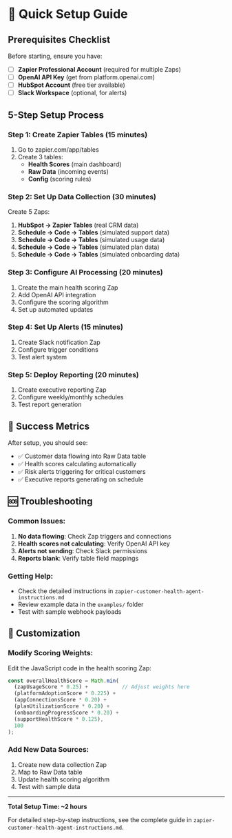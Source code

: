 # 🚀 Quick Setup Guide

## Prerequisites Checklist

Before starting, ensure you have:

- [ ] **Zapier Professional Account** (required for multiple Zaps)
- [ ] **OpenAI API Key** (get from platform.openai.com)
- [ ] **HubSpot Account** (free tier available)
- [ ] **Slack Workspace** (optional, for alerts)

## 5-Step Setup Process

### Step 1: Create Zapier Tables (15 minutes)
1. Go to zapier.com/app/tables
2. Create 3 tables:
   - **Health Scores** (main dashboard)
   - **Raw Data** (incoming events)
   - **Config** (scoring rules)

### Step 2: Set Up Data Collection (30 minutes)
Create 5 Zaps:
1. **HubSpot → Zapier Tables** (real CRM data)
2. **Schedule → Code → Tables** (simulated support data)
3. **Schedule → Code → Tables** (simulated usage data)
4. **Schedule → Code → Tables** (simulated plan data)
5. **Schedule → Code → Tables** (simulated onboarding data)

### Step 3: Configure AI Processing (20 minutes)
1. Create the main health scoring Zap
2. Add OpenAI API integration
3. Configure the scoring algorithm
4. Set up automated updates

### Step 4: Set Up Alerts (15 minutes)
1. Create Slack notification Zap
2. Configure trigger conditions
3. Test alert system

### Step 5: Deploy Reporting (20 minutes)
1. Create executive reporting Zap
2. Configure weekly/monthly schedules
3. Test report generation

## 🎯 Success Metrics

After setup, you should see:
- ✅ Customer data flowing into Raw Data table
- ✅ Health scores calculating automatically
- ✅ Risk alerts triggering for critical customers
- ✅ Executive reports generating on schedule

## 🆘 Troubleshooting

### Common Issues:
1. **No data flowing**: Check Zap triggers and connections
2. **Health scores not calculating**: Verify OpenAI API key
3. **Alerts not sending**: Check Slack permissions
4. **Reports blank**: Verify table field mappings

### Getting Help:
- Check the detailed instructions in `zapier-customer-health-agent-instructions.md`
- Review example data in the `examples/` folder
- Test with sample webhook payloads

## 🔧 Customization

### Modify Scoring Weights:
Edit the JavaScript code in the health scoring Zap:
```javascript
const overallHealthScore = Math.min(
  (zapUsageScore * 0.25) +           // Adjust weights here
  (platformAdoptionScore * 0.225) +  
  (appConnectionsScore * 0.20) +     
  (planUtilizationScore * 0.20) +    
  (onboardingProgressScore * 0.20) + 
  (supportHealthScore * 0.125), 
  100
);
```

### Add New Data Sources:
1. Create new data collection Zap
2. Map to Raw Data table
3. Update health scoring algorithm
4. Test with sample data

---

**Total Setup Time: ~2 hours**

For detailed step-by-step instructions, see the complete guide in `zapier-customer-health-agent-instructions.md`. 